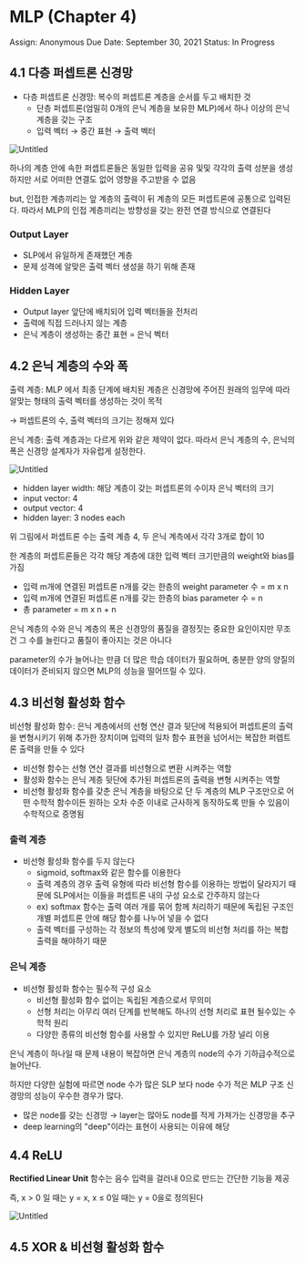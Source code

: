 # MLP (Chapter 4)

Assign: Anonymous
Due Date: September 30, 2021
Status: In Progress

## 4.1 다층 퍼셉트론 신경망

- 다층 퍼셉트론 신경망: 복수의 퍼셉트론 계층을 순서를 두고 배치한 것
    - 단층 퍼셉트론(엄밀히 0개의 은닉 계층을 보유한 MLP)에서 하나 이상의 은닉 계층을 갖는 구조
    - 입력 벡터 → 중간 표현 → 출력 벡터

![Untitled](MLP%20(Chapter%204)%206c05795f5c3a4c3583554852107ad0d4/Untitled.png)

하나의 계층 안에 속한 퍼셉트론들은 동일한 입력을 공유 및및 각각의 출력 성분을 생성하지만 서로 어떠한 연결도 없어 영향을 주고받을 수 없음

but, 인접한 계층끼리는 앞 계층의 출력이 뒤 계층의 모든 퍼셉트론에 공통으로 입력된다. 따라서 MLP의 인접 계층끼리는 방향성을 갖는 완전 연결 방식으로 연결된다

### Output Layer

- SLP에서 유일하게 존재했던 계층
- 문제 성격에 알맞은 출력 벡터 생성을 하기 위해 존재

### Hidden Layer

- Output layer 앞단에 배치되어 입력 벡터들을 전처리
- 출력에 직접 드러나지 않는 계층
- 은닉 계층이 생성하는 중간 표현 = 은닉 벡터

## 4.2 은닉 계층의 수와 폭

출력 계층: MLP 에서 최종 단계에 배치된 계층은 신경망에 주어진 원래의 임무에 따라 알맞는 형태의 출력 벡터를 생성하는 것이 목적 

→ 퍼셉트론의 수, 출력 벡터의 크기는 정해져 있다

은닉 계층: 출력 계층과는 다르게 위와 같은 제약이 없다. 따라서 은닉 계층의 수, 은닉의 폭은 신경망 설계자가 자유럽게 설정한다.

![Untitled](MLP%20(Chapter%204)%206c05795f5c3a4c3583554852107ad0d4/Untitled.png)

- hidden layer width: 해당 계층이 갖는 퍼셉트론의 수이자 은닉 벡터의 크기
- input vector: 4
- output vector: 4
- hidden layer: 3 nodes each

위 그림에서 퍼셉트론 수는 출력 계층 4, 두 은닉 계측에서 각각 3개로 합이 10

한 계층의 퍼셉트론들은 각각 해당 계층에 대한 입력 벡터 크기만큼의 weight와 bias를 가짐

- 입력 m개에 연결된 퍼셉트론 n개를 갖는 한층의 weight parameter 수 = m x n
- 입력 m개에 연결된 퍼셉트론 n개를 갖는 한층의 bias parameter 수 = n
- 총 parameter = m x n + n

은닉 계층의 수와 은닉 계층의 폭은 신경망의 품질을 결정짓는 중요한 요인이지만 무조건 그 수를 늘린다고 품질이 좋아지는 것은 아니다

parameter의 수가 늘어나는 만큼 더 많은 학습 데이터가 필요하며, 충분한 양의 양질의 데이터가 준비되지 않으면 MLP의 성능을 떨어뜨릴 수 있다.

## 4.3 비선형 활성화 함수

비선형 활성화 함수: 은닉 계층에서의 선형 연산 결과 뒷단에 적용되어 퍼셉트론의 출력을 변형시키기 위해 추가한 장치이며 입력의 일차 함수 표현을 넘어서는 복잡한 퍼렙트론 출력을 만들 수 있다

- 비선형 함수는 선형 연산 결과를 비선형으로 변환 시켜주는 역할
- 활성화 함수는 은닉 계층 뒷단에 추가된 퍼셉트론의 출력을 변형 시켜주는 역할
- 비선형 활성화 함수를 갖춘 은닉 계층을 바탕으로 단 두 계층의 MLP 구조만으로 어떤 수학적 함수이든 원하는 오차 수준 이내로 근사하게 동작하도록 만들 수 있음이 수학적으로 증명됨

### 출력 계층

- 비선형 활성화 함수를 두지 않는다
    - sigmoid, softmax와 같은 함수를 이용한다
    - 출력 계층의 경우 출력 유형에 따라 비선형 함수를 이용하는 방법이 달라지기 때문에 SLP에서는 이들을 퍼셉트론 내의 구성 요소로 간주하지 않는다
    - ex) softmax 함수는 출력 여러 개를 묶어 함께 처리하기 때문에 독립된 구조인 개별 퍼셉트론 안에 해당 함수를 나누어 넣을 수 없다
    - 출력 벡터를 구성하는 각 정보의 특성에 맞게 별도의 비선형 처리를 하는 복합 출력을 해야하기 때문

### 은닉 계층

- 비선형 활성화 함수는 필수적 구성 요소
    - 비선형 활성화 함수 없이는 독립된 계층으로서 무의미
    - 선형 처리는 아무리 여러 단계를 반복해도 하나의 선형 처리로 표현 될수있는 수학적 원리
    - 다양한 종류의 비선형 함수를 사용할 수 있지만 ReLU를 가장 널리 이용

은닉 계층이 하나일 때 문제 내용이 복잡하면 은닉 계층의 node의 수가 기하급수적으로 늘어난다.

하지만 다양한 실험에 따르면 node 수가 많은 SLP 보다 node 수가 적은 MLP 구조 신경망의 성능이 우수한 경우가 많다.

- 많은 node를 갖는 신경망 → layer는 많아도 node를 적게 가져가는 신경망을 추구
- deep learning의 "deep"이라는 표현이 사용되는 이유에 해당

## 4.4 ReLU

**Rectified Linear Unit** 함수는 음수 입력을 걸러내 0으로 만드는 간단한 기능을 제공

즉, x > 0 일 때는 y = x, x ≤ 0일 때는 y = 0을로 정의된다

![Untitled](MLP%20(Chapter%204)%206c05795f5c3a4c3583554852107ad0d4/Untitled%201.png)

## 4.5 XOR & 비선형 활성화 함수